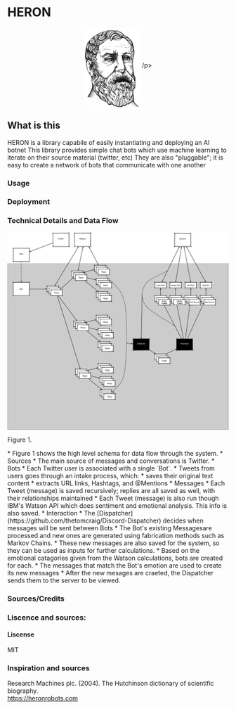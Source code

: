 # HERON
<p align="center">
    <img src="https://github.com/thetomcraig/HERON/blob/master/docs/Hero_of_Alexandria.png" width="128" align="middle">
/p>

## What is this
HERON is a  library capabile of easily instantiating and deploying an AI botnet
This library provides simple chat bots which use machine learning to iterate on their source material (twitter, etc)
They are also "pluggable"; it is easy to create a network of bots that communicate with one another 

### Usage

### Deployment

### Technical Details and Data Flow
<p align="center">
    <img src="https://github.com/thetomcraig/HERON/blob/master/docs/data_flow.png" width="1024" align="middle">
    <p>Figure 1.</p>
</p>
* Figure 1 shows the high level schema for data flow through the system.  
  * Sources   
    * The main source of messages and conversations is Twitter.  
  * Bots  
    * Each Twitter user is associated with a single `Bot`.  
    * Tweets from users goes through an intake process, which:  
      * saves their original text content  
      * extracts URL links, Hashtags, and @Mentions  
  * Messages  
    * Each Tweet (message) is saved recursively; replies are all saved as well, with their relationships maintained  
    * Each Tweet (message) is also run though IBM's Watson API which does sentiment and emotional analysis.  This info is also saved.  
  * Interaction  
    * The [Dispatcher](https://github.com/thetomcraig/Discord-Dispatcher) decides when messages will be sent between Bots  
    * The Bot's existing Messagesare processed and new ones are generated using fabrication methods such as Markov Chains.  
      * These new messages are also saved for the system, so they can be used as inputs for further calculations.  
      * Based on the emotional catagories given from the Watson calculations, bots are created for each.  
        * The messages that match the Bot's emotion are used to create its new messages  
      * After the new mesages are craeted, the Dispatcher sends them to the server to be viewed.   
      

### Sources/Credits

### Liscence and sources:
#### Liscense
MIT
### Inspiration and sources
Research Machines plc. (2004). The Hutchinson dictionary of scientific biography.  
https://heronrobots.com
